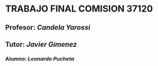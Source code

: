 # TRABAJO FINAL COMISION 37120 
## Profesor: *Candela Yarossi*
## Tutor: *Javier Gimenez*
### Alumno: *Leonardo Pucheta*